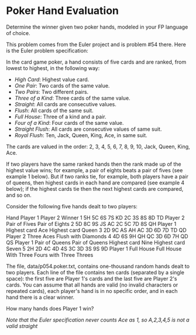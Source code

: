 # Poker Hand Evaluation

Determine the winner given two poker hands, modeled in your FP language of choice.

This problem comes from the Euler project and is problem #54 there. Here is the
Euler problem specification:

In the card game poker, a hand consists of five cards and are ranked, from lowest to highest, in the following way:

* *High Card*: Highest value card.
* *One Pair*: Two cards of the same value.
* *Two Pairs*: Two different pairs.
* *Three of a Kind*: Three cards of the same value.
* *Straight*: All cards are consecutive values.
* *Flush*: All cards of the same suit.
* *Full House*: Three of a kind and a pair.
* *Four of a Kind*: Four cards of the same value.
* *Straight Flush*: All cards are consecutive values of same suit.
* *Royal Flush*: Ten, Jack, Queen, King, Ace, in same suit.

The cards are valued in the order:
2, 3, 4, 5, 6, 7, 8, 9, 10, Jack, Queen, King, Ace.

If two players have the same ranked hands then the rank made up of the highest value wins; for example, a pair of eights beats a pair of fives (see example 1 below). But if two ranks tie, for example, both players have a pair of queens, then highest cards in each hand are compared (see example 4 below); if the highest cards tie then the next highest cards are compared, and so on.

Consider the following five hands dealt to two players:

Hand        Player 1        Player 2        Winner
1       5H 5C 6S 7S KD     2C 3S 8S 8D TD   Player 2
        Pair of Fives      Pair of Eights
2       5D 8C 9S JS AC     2C 5C 7D 8S QH   Player 1
        Highest card Ace   Highest card Queen
3       2D 9C AS AH AC     3D 6D 7D TD QD   Player 2
        Three Aces         Flush with Diamonds
4       4D 6S 9H QH QC     3D 6D 7H QD QS   Player 1
        Pair of Queens     Pair of Queens
        Highest card Nine  Highest card Seven
5       2H 2D 4C 4D 4S     3C 3D 3S 9S 9D   Player 1
        Full House         Full House
        With Three Fours   with Three Threes

The file, data/p054.poker.txt, contains one-thousand random hands dealt to two players. Each line of the file contains ten cards (separated by a single space): the first five are Player 1's cards and the last five are Player 2's cards. You can assume that all hands are valid (no invalid characters or repeated cards), each player's hand is in no specific order, and in each hand there is a clear winner.

How many hands does Player 1 win?

*Note that the Euler specification never counts Ace as 1, so A,2,3,4,5 is not a valid straight*
